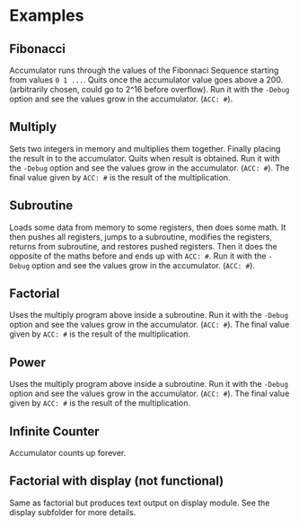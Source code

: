 # Examples

## Fibonacci
Accumulator runs through the values of the Fibonnaci Sequence starting from values `0 1 ...`.
Quits once the accumulator value goes above a 200. (arbitrarily chosen, could go to 2^16 before overflow).
Run it with the `-Debug` option and see the values grow in the accumulator. (`ACC: #`).

## Multiply
Sets two integers in memory and multiplies them together. Finally placing the result in to the accumulator.
Quits when result is obtained.
Run it with the `-Debug` option and see the values grow in the accumulator. (`ACC: #`).
The final value given by `ACC: #` is the result of the multiplication.

## Subroutine
Loads some data from memory to some registers, then does some math. It then pushes all registers, jumps to a subroutine, modifies the registers, returns from subroutine, and restores pushed registers.
Then it does the opposite of the maths before and ends up with `ACC: #`.
Run it with the `-Debug` option and see the values grow in the accumulator. (`ACC: #`).

## Factorial
Uses the multiply program above inside a subroutine. 
Run it with the `-Debug` option and see the values grow in the accumulator. (`ACC: #`).
The final value given by `ACC: #` is the result of the multiplication.

## Power
Uses the multiply program above inside a subroutine. 
Run it with the `-Debug` option and see the values grow in the accumulator. (`ACC: #`).
The final value given by `ACC: #` is the result of the multiplication.

## Infinite Counter
Accumulator counts up forever.

## Factorial with display (not functional)
Same as factorial but produces text output on display module. See the display subfolder for more details.